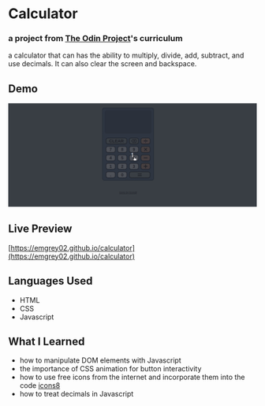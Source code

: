 # Calculator
### a project from [The Odin Project](https://theodinproject.com)'s curriculum
a calculator that can has the ability to multiply, divide, add, subtract, and use decimals. It can also clear the screen and backspace. 

## Demo
![calculator](/calculator.gif)

## Live Preview
[https://emgrey02.github.io/calculator](https://emgrey02.github.io/calculator)

## Languages Used
- HTML
- CSS
- Javascript

## What I Learned
- how to manipulate DOM elements with Javascript
- the importance of CSS animation for button interactivity
- how to use free icons from the internet and incorporate them into the code [icons8](https://icons8.com)
- how to treat decimals in Javascript
